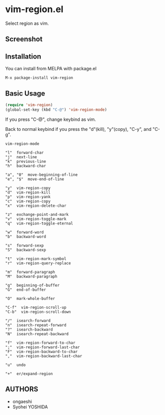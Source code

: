 # vim-region.el

Select region as vim.

## Screenshot

## Installation
You can install from MELPA with package.el

```
M-x package-install vim-region
```

## Basic Usage
```lisp
(require 'vim-region)
(global-set-key (kbd "C-@") 'vim-region-mode)
```

If you press "C-@", change keybind as vim.

Back to normal keybind if you press the "d"(kill), "y"(copy), "C-y", and "C-g".

```
vim-region-mode

"l"  forward-char
"j"  next-line
"k"  previous-line
"h"  backward-char

"a", "0"  move-beginning-of-line
"e", "$"  move-end-of-line

"y"  vim-region-copy
"d"  vim-region-kill
"p"  vim-region-yank
"c"  vim-region-copy
"x"  vim-region-delete-char

"z"  exchange-point-and-mark
"v"  vim-region-toggle-mark
"q"  vim-region-toggle-eternal

"w"  forward-word
"b"  backward-word

"s"  forward-sexp
"S"  backward-sexp

"t"  vim-region-mark-symbol
"r"  vim-region-query-replace

"m"  forward-paragraph
"M"  backward-paragraph

"g"  beginning-of-buffer
"G"  end-of-buffer

"O"  mark-whole-buffer

"C-f"  vim-region-scroll-up
"C-b"  vim-region-scroll-down

"/"  isearch-forward
"n"  isearch-repeat-forward
"?"  isearch-backward
"N"  isearch-repeat-backward

"f"  vim-region-forward-to-char
";"  vim-region-forward-last-char
"F"  vim-region-backward-to-char
","  vim-region-backward-last-char

"u"  undo

"+"  er/expand-region
```

## AUTHORS
- ongaeshi
- Syohei YOSHIDA
